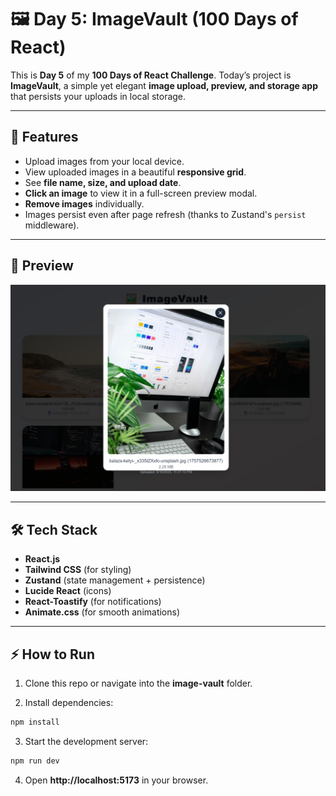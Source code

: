 # 🖼️ Day 5: ImageVault (100 Days of React)


This is **Day 5** of my **100 Days of React Challenge**.
Today’s project is **ImageVault**, a simple yet elegant **image upload, preview, and storage app** that persists your uploads in local storage.


---


## 🚀 Features
- Upload images from your local device.
- View uploaded images in a beautiful **responsive grid**.
- See **file name, size, and upload date**.
- **Click an image** to view it in a full-screen preview modal.
- **Remove images** individually.
- Images persist even after page refresh (thanks to Zustand's `persist` middleware).


---


## 📸 Preview
![App Screenshot](./image.png)


---


## 🛠️ Tech Stack
- **React.js**
- **Tailwind CSS** (for styling)
- **Zustand** (state management + persistence)
- **Lucide React** (icons)
- **React-Toastify** (for notifications)
- **Animate.css** (for smooth animations)


---


## ⚡ How to Run
1. Clone this repo or navigate into the **image-vault** folder.


2. Install dependencies:
```bash
npm install
```


3. Start the development server:
```bash
npm run dev
```


4. Open **http://localhost:5173** in your browser.
